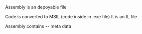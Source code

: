 Assembly is an depoyable file

Code is converted to MSIL (code inside in .exe file)
It is an IL file

Assembly contains 
-- meta data
